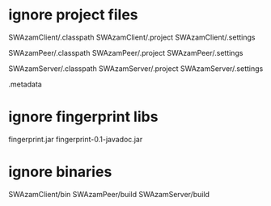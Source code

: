 # ignore project files
SWAzamClient/.classpath
SWAzamClient/.project
SWAzamClient/.settings

SWAzamPeer/.classpath
SWAzamPeer/.project
SWAzamPeer/.settings

SWAzamServer/.classpath
SWAzamServer/.project
SWAzamServer/.settings

.metadata

# ignore fingerprint libs

fingerprint.jar
fingerprint-0.1-javadoc.jar

# ignore binaries

SWAzamClient/bin
SWAzamPeer/build
SWAzamServer/build

